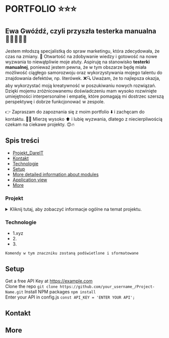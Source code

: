 # <br>**PORTFOLIO** ⭐⭐⭐

## Ewa Gwóźdź, czyli przyszła testerka manualna 👩‍💻🕵🏼‍♀️ 

Jestem młodszą specjalistką do spraw marketingu, która zdecydowała, że czas na zmiany. 🎉 Otwartość na zdobywanie wiedzy i gotowość na nowe wyzwania to niewątpliwie moje atuty. Aspiruję na stanowisko **testerki manualnej**, ponieważ jestem pewna, że w tym obszarze będę miała możliwość ciągłego samorozwoju oraz wykorzystywania mojego talentu do znajdowania defektów, np. literówek. ❌🔍 Uważam, że to najlepsza okazja, aby wykorzystać moją kreatywność w poszukiwaniu nowych rozwiązań. Dzięki mojemu zróżnicowanemu doświadczeniu mam wysoko rozwinięte umiejętności interpersonalne i empatię, które pomagają mi dostrzec szerszą perspektywę i dobrze funkcjonować w zespole.

👉 Zapraszam do zapoznania się z moim portfolio ⬇️ i zachęcam do kontaktu. 📱📧 Mierzę wysoko ⬆ i lubię wyzwania, dlatego z niecierpliwością czekam na ciekawe projekty. 😊🔥


##  Spis treści

* [Projekt_DareIT](#projekt)
* [Kontakt](#kontakt)
* [Technologie](#technologie)
* [Setup](#setup)
* [More detailed information about modules](#more-detailed-information-about-modules)
* [Application view](#application-view)
* [More](https://github.com/TesterkaEG/Portfolio/edit/main/README.md/#more)



### Projekt
<details>
<summary>Kliknij tutaj, aby zobaczyć informacje ogólne na temat projektu. </b> </summary>
<b>Lorem ipsum</b>. Projekt..... ipsumLorem ipsumLorem ipsumLorem ipsumLorem
ipsumLorem ipsumLorem ipsumLorem ipsumLorem ipsumLorem ipsumLorem ipsumLorem
</details>


### Technologie
<ul>
<li>1.xyz </li>
<li>2.</li>
<li>3.</li>
</ul>


```commandline
Komendy w tym znaczniku zostaną podświetlone i sformatowane
```


## Setup
Get a free API Key at https://example.com <br/>
Clone the repo
```git clone https://github.com/your_username_/Project-Name.git```
Install NPM packages ```npm install```<br/>
Enter your API in config.js ```const API_KEY = 'ENTER YOUR API';```




## Kontakt



## More

